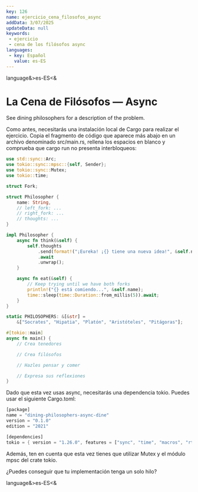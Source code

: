 ```yaml
---
key: 126
name: ejercicio_cena_filosofos_async
addData: 3/07/2025
updateData: null
keywords: 
 - ejercicio
 - cena de los filósofos async
languages:
 - key: Español
   value: es-ES
---
```

language&>es-ES<&
# La Cena de Filósofos — Async
See dining philosophers for a description of the problem.

Como antes, necesitarás una instalación local de Cargo para realizar el ejercicio. Copia el fragmento de código que aparece más abajo en un archivo denominado src/main.rs, rellena los espacios en blanco y comprueba que cargo run no presenta interbloqueos:

```rust
use std::sync::Arc;
use tokio::sync::mpsc::{self, Sender};
use tokio::sync::Mutex;
use tokio::time;

struct Fork;

struct Philosopher {
    name: String,
    // left_fork: ...
    // right_fork: ...
    // thoughts: ...
}

impl Philosopher {
    async fn think(&self) {
        self.thoughts
            .send(format!("¡Eureka! ¡{} tiene una nueva idea!", &self.name))
            .await
            .unwrap();
    }

    async fn eat(&self) {
        // Keep trying until we have both forks
        println!("{} está comiendo...", &self.name);
        time::sleep(time::Duration::from_millis(5)).await;
    }
}

static PHILOSOPHERS: &[&str] =
    &["Socrates", "Hipatia", "Platón", "Aristóteles", "Pitágoras"];

#[tokio::main]
async fn main() {
    // Crea tenedores

    // Crea filósofos

    // Hazles pensar y comer

    // Expresa sus reflexiones
}
```

Dado que esta vez usas async, necesitarás una dependencia tokio. Puedes usar el siguiente Cargo.toml:

```rust
[package]
name = "dining-philosophers-async-dine"
version = "0.1.0"
edition = "2021"

[dependencies]
tokio = { version = "1.26.0", features = ["sync", "time", "macros", "rt-multi-thread"] }
```

Además, ten en cuenta que esta vez tienes que utilizar Mutex y el módulo mpsc del crate tokio.

¿Puedes conseguir que tu implementación tenga un solo hilo?

language&>es-ES<&
